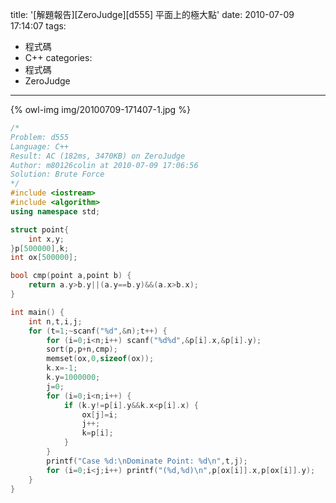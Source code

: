 title: '[解題報告][ZeroJudge][d555] 平面上的極大點'
date: 2010-07-09 17:14:07
tags:
- 程式碼
- C++
categories:
- 程式碼
- ZeroJudge
---

{% owl-img img/20100709-171407-1.jpg %}

<!-- more -->

``` cpp
/*
Problem: d555
Language: C++
Result: AC (182ms, 3470KB) on ZeroJudge
Author: m80126colin at 2010-07-09 17:06:56
Solution: Brute Force
*/
#include <iostream>
#include <algorithm>
using namespace std;

struct point{
	int x,y;
}p[500000],k;
int ox[500000];

bool cmp(point a,point b) {
	return a.y>b.y||(a.y==b.y)&&(a.x>b.x);
}

int main() {
	int n,t,i,j;
	for (t=1;~scanf("%d",&n);t++) {
		for (i=0;i<n;i++) scanf("%d%d",&p[i].x,&p[i].y);
		sort(p,p+n,cmp);
		memset(ox,0,sizeof(ox));
		k.x=-1;
		k.y=1000000;
		j=0;
		for (i=0;i<n;i++) {
			if (k.y!=p[i].y&&k.x<p[i].x) {
				ox[j]=i;
				j++;
				k=p[i];
			}
		}
		printf("Case %d:\nDominate Point: %d\n",t,j);
		for (i=0;i<j;i++) printf("(%d,%d)\n",p[ox[i]].x,p[ox[i]].y);
	}
}
```
